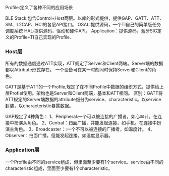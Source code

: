Profile:定义了各种不同的应用场景

BLE Stack:包含Control+Host两层。以库的形式提供，提供GAP、GATT、ATT、SM、L2CAP、HCI的各层API接口。
OSAL:提供源码，一个TI自己的简单版任务调度系统
HAL:提供源码，驱动和硬件API。
Application：提供源码，蓝牙SIG定义的Profile+TI自己实现的Profile.

### Host层
所有的数据通信通过ATT实现，ATT规定了Server和Client两端。Server端的数据都以Attribute形式存在。
一个设备可在某一时刻同时保持Server和Client的角色。

GATT是基于ATT的一个Profile,规定了在不同Profile中数据的组织方式，提供给上层Profiel使用。架构也是Server和Client两端，基本和ATT相同。
区别：GATT将ATT规定的Server端数据的attribute细分为service、characteristic。以service封装，以characteristic暴露数据。

GAP规定了4种角色：
1、Peripheral:一个可以被连接的广播者，如心率计。在连接中扮演从角色。
2、Central：扫面广播，并能发起连接，如手机。在连接中扮演主角色。
3、Broadcaster：:一个不可以被连接的广播者，如温度计。
4、Observer：扫面广播，但能发起连接，如温度显示器。

### Application层
一个Profile由不同的service组成，但里面至少要有1个service。service由不同的characteristic组成，里面至少要有1个characteristic。
